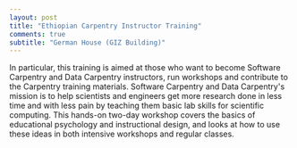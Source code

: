 ```yaml
---
layout: post
title: "Ethiopian Carpentry Instructor Training"
comments: true
subtitle: "German House (GIZ Building)"
---
```

In particular, this training is aimed at those who want to become Software Carpentry and Data Carpentry instructors, 
run workshops and contribute to the Carpentry training materials. Software Carpentry and Data Carpentry's mission is to 
help scientists and engineers get more research done in less time and with less pain by teaching them basic lab skills 
for scientific computing. This hands-on two-day workshop covers the basics of educational psychology and instructional
design, and looks at how to use these ideas in both intensive workshops and regular classes.
